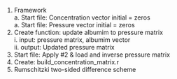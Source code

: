 1. Framework  
    a. Start file: Concentration vector initial = zeros  
    a. Start file: Pressure vector initial = zeros  
2. Create function: update albumim to pressure matrix    
        i. input: pressure matrix, albumim vector  
        ii. output: Updated pressure matrix   
3. Start file: Apply #2 & load and inverse pressure matrix  
4. Create: build_concentration_matrix.r  
6. Rumschitzki two-sided difference scheme   
